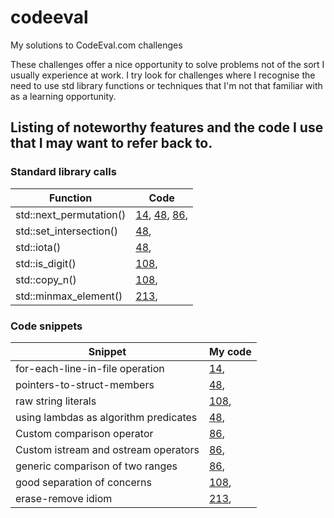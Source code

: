 # codeeval
My solutions to CodeEval.com challenges

These challenges offer a nice opportunity to solve problems not of the sort I usually experience at work. I try look for challenges where I recognise the need to use std library functions or techniques that I'm not that familiar with as a learning opportunity. 


## Listing of noteworthy features and the code I use that I may want to refer back to.

### Standard library calls

| Function                | Code
|-------------------------|------
| std::next_permutation() | [14](14-permutations/main.cpp), [48](48-discounts/main.cpp), [86](86-poker/main.cpp), 
| std::set_intersection() | [48](48-discounts/main.cpp),
| std::iota() | [48](48-discounts/main.cpp),
| std::is_digit() | [108](108-terminal/main.cpp), 
| std::copy_n() | [108](108-terminal/main.cpp), 
| std::minmax_element() | [213](213-lakes/main.cpp), 

### Code snippets

| Snippet                               | My code
|---------------------------------------|--------
| for-each-line-in-file operation  | [14](14-permutations/main.cpp), 
| pointers-to-struct-members  | [48](48-discounts/main.cpp),
| raw string literals  | [108](108-terminal/main.cpp), 
| using lambdas as algorithm predicates  | [48](48-discounts/main.cpp),
| Custom comparison operator  | [86](86-poker/main.cpp), 
| Custom istream and ostream operators  | [86](86-poker/main.cpp), 
| generic comparison of two ranges  | [86](86-poker/main.cpp), 
| good separation of concerns  | [108](108-terminal/main.cpp), 
| erase-remove idiom  | [213](213-lakes/main.cpp), 
